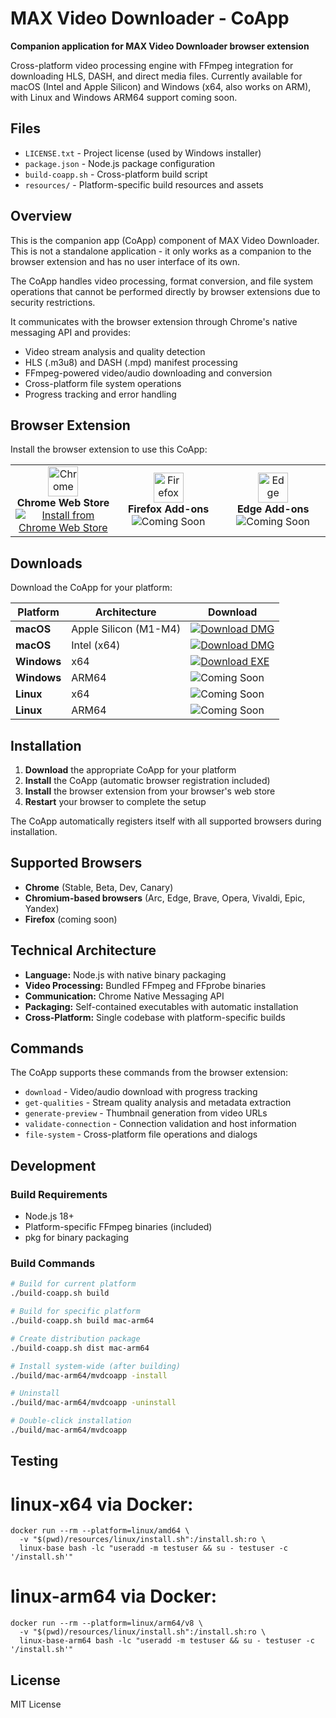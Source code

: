 # MAX Video Downloader - CoApp

**Companion application for MAX Video Downloader browser extension**

Cross-platform video processing engine with FFmpeg integration for downloading HLS, DASH, and direct media files. Currently available for macOS (Intel and Apple Silicon) and Windows (x64, also works on ARM), with Linux and Windows ARM64 support coming soon.

## Files

- `LICENSE.txt` - Project license (used by Windows installer)
- `package.json` - Node.js package configuration
- `build-coapp.sh` - Cross-platform build script
- `resources/` - Platform-specific build resources and assets

## Overview

This is the companion app (CoApp) component of MAX Video Downloader. This is not a standalone application - it only works as a companion to the browser extension and has no user interface of its own.

The CoApp handles video processing, format conversion, and file system operations that cannot be performed directly by browser extensions due to security restrictions.

It communicates with the browser extension through Chrome's native messaging API and provides:

- Video stream analysis and quality detection
- HLS (.m3u8) and DASH (.mpd) manifest processing  
- FFmpeg-powered video/audio downloading and conversion
- Cross-platform file system operations
- Progress tracking and error handling

## Browser Extension

Install the browser extension to use this CoApp:

<table>
<tr>
<td align="center" width="200">
<img src="https://raw.githubusercontent.com/alrra/browser-logos/master/src/chrome/chrome_48x48.png" width="48" height="48" alt="Chrome"><br>
<strong>Chrome Web Store</strong><br>
<a href="https://chromewebstore.google.com/detail/max-video-downloader-%E2%80%93-do/kjinbaahkmjgkkedfdgpkkelehofieke?utm_campaign=readme-btn&utm_medium=button&utm_source=github">
<img src="https://img.shields.io/badge/Install-4285F4?style=for-the-badge&logo=google-chrome&logoColor=white" alt="Install from Chrome Web Store">
</a>
</td>
<td align="center" width="200">
<img src="https://raw.githubusercontent.com/alrra/browser-logos/master/src/firefox/firefox_48x48.png" width="48" height="48" alt="Firefox"><br>
<strong>Firefox Add-ons</strong><br>
<img src="https://img.shields.io/badge/Coming_Soon-cccccc?style=for-the-badge&logo=firefox&logoColor=999999" alt="Coming Soon">
</td>
<td align="center" width="200">
<img src="https://raw.githubusercontent.com/alrra/browser-logos/master/src/edge/edge_48x48.png" width="48" height="48" alt="Edge"><br>
<strong>Edge Add-ons</strong><br>
<img src="https://img.shields.io/badge/Coming_Soon-cccccc?style=for-the-badge&logo=microsoft-edge&logoColor=999999" alt="Coming Soon">
</td>
</tr>
</table>

## Downloads

Download the CoApp for your platform:

| Platform | Architecture | Download |
|----------|-------------|----------|
| **macOS** | Apple Silicon (M1-M4) | [![Download DMG](https://img.shields.io/badge/Download_DMG-000000?style=for-the-badge&logo=apple&logoColor=white)](https://github.com/Suwot/mvd-coapp/releases/latest/download/mvdcoapp-mac-arm64.dmg) |
| **macOS** | Intel (x64) | [![Download DMG](https://img.shields.io/badge/Download_DMG-000000?style=for-the-badge&logo=apple&logoColor=white)](https://github.com/Suwot/mvd-coapp/releases/latest/download/mvdcoapp-mac-x64.dmg) |
| **Windows** | x64 | [![Download EXE](https://img.shields.io/badge/Download_EXE-0078D4?style=for-the-badge&logo=windows&logoColor=white)](https://github.com/Suwot/mvd-coapp/releases/latest/download/mvdcoapp-win-x64.exe) |
| **Windows** | ARM64 | ![Coming Soon](https://img.shields.io/badge/Coming_Soon-cccccc?style=for-the-badge&logo=windows&logoColor=999999) |
| **Linux** | x64 | ![Coming Soon](https://img.shields.io/badge/Coming_Soon-cccccc?style=for-the-badge&logo=linux&logoColor=999999) |
| **Linux** | ARM64 | ![Coming Soon](https://img.shields.io/badge/Coming_Soon-cccccc?style=for-the-badge&logo=linux&logoColor=999999) |

## Installation

1. **Download** the appropriate CoApp for your platform
2. **Install** the CoApp (automatic browser registration included)
3. **Install** the browser extension from your browser's web store
4. **Restart** your browser to complete the setup

The CoApp automatically registers itself with all supported browsers during installation.

## Supported Browsers

- **Chrome** (Stable, Beta, Dev, Canary)
- **Chromium-based browsers** (Arc, Edge, Brave, Opera, Vivaldi, Epic, Yandex)
- **Firefox** (coming soon)

## Technical Architecture

- **Language:** Node.js with native binary packaging
- **Video Processing:** Bundled FFmpeg and FFprobe binaries
- **Communication:** Chrome Native Messaging API
- **Packaging:** Self-contained executables with automatic installation
- **Cross-Platform:** Single codebase with platform-specific builds

## Commands

The CoApp supports these commands from the browser extension:

- `download` - Video/audio download with progress tracking
- `get-qualities` - Stream quality analysis and metadata extraction  
- `generate-preview` - Thumbnail generation from video URLs
- `validate-connection` - Connection validation and host information
- `file-system` - Cross-platform file operations and dialogs

## Development

### Build Requirements

- Node.js 18+
- Platform-specific FFmpeg binaries (included)
- pkg for binary packaging

### Build Commands

```bash
# Build for current platform
./build-coapp.sh build

# Build for specific platform  
./build-coapp.sh build mac-arm64

# Create distribution package
./build-coapp.sh dist mac-arm64

# Install system-wide (after building)
./build/mac-arm64/mvdcoapp -install

# Uninstall
./build/mac-arm64/mvdcoapp -uninstall

# Double-click installation
./build/mac-arm64/mvdcoapp
```

## Testing

# linux-x64 via Docker:
```
docker run --rm --platform=linux/amd64 \
  -v "$(pwd)/resources/linux/install.sh":/install.sh:ro \
  linux-base bash -lc "useradd -m testuser && su - testuser -c '/install.sh'"
```

# linux-arm64 via Docker:
```
docker run --rm --platform=linux/arm64/v8 \
  -v "$(pwd)/resources/linux/install.sh":/install.sh:ro \
  linux-base-arm64 bash -lc "useradd -m testuser && su - testuser -c '/install.sh'"
```

## License

MIT License